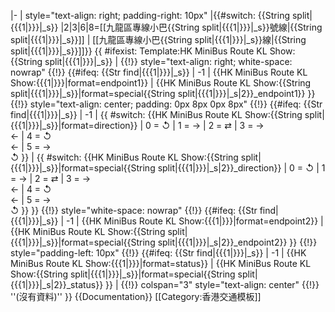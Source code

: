 <includeonly>|-
| style="text-align: right; padding-right: 10px" |{{#switch: {{String split|{{{1|}}}|_s}}
|2|3|6|8=[[九龍區專線小巴{{String split|{{{1|}}}|_s}}號線|{{String split|{{{1|}}}|_s}}]]
| [[九龍區專線小巴{{String split|{{{1|}}}|_s}}線|{{String split|{{{1|}}}|_s}}]]}}
{{ #ifexist: Template:HK MiniBus Route KL Show:{{String split|{{{1|}}}|_s}}
  | {{!}} style="text-align: right; white-space: nowrap" {{!}} {{#ifeq: {{Str find|{{{1|}}}|_s}} | -1 
     | {{HK MiniBus Route KL Show:{{{1|}}}|format=endpoint1}}
     | {{HK MiniBus Route KL Show:{{String split|{{{1|}}}|_s}}|format=special{{String split|{{{1|}}}|_s|2}}_endpoint1}} }}
{{!}} style="text-align: center; padding: 0px 8px 0px 8px" {{!}} {{#ifeq: {{Str find|{{{1|}}}|_s}} | -1 
      | {{ #switch: {{HK MiniBus Route KL Show:{{String split|{{{1|}}}|_s}}|format=direction}}
         | 0 = ↺
         | 1 = →
         | 2 = ⇄ 
         | 3 = →<br/>←
         | 4 = ↺<br/>←
         | 5 = →<br/>↺ }}
      | {{ #switch: {{HK MiniBus Route KL Show:{{String split|{{{1|}}}|_s}}|format=special{{String split|{{{1|}}}|_s|2}}_direction}}
         | 0 = ↺
         | 1 = →
         | 2 = ⇄
         | 3 = →<br/>←
         | 4 = ↺<br/>←
         | 5 = →<br/>↺ }}
      }}
{{!}} style="white-space: nowrap" {{!}} {{#ifeq: {{Str find|{{{1|}}}|_s}} | -1 
     | {{HK MiniBus Route KL Show:{{{1|}}}|format=endpoint2}}
     | {{HK MiniBus Route KL Show:{{String split|{{{1|}}}|_s}}|format=special{{String split|{{{1|}}}|_s|2}}_endpoint2}} }}
{{!}} style="padding-left: 10px" {{!}} {{#ifeq: {{Str find|{{{1|}}}|_s}} | -1 
     | {{HK MiniBus Route KL Show:{{{1|}}}|format=status}}
     | {{HK MiniBus Route KL Show:{{String split|{{{1|}}}|_s}}|format=special{{String split|{{{1|}}}|_s|2}}_status}} }}
  | {{!}} colspan="3" style="text-align: center" {{!}} ''(沒有資料)'' }}</includeonly><noinclude>
{{Documentation}}
[[Category:香港交通模板]]
</noinclude>